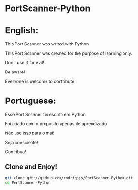 # PortScanner-Python

# English:

This Port Scanner was writed with Python

This Port Scanner was created for the purpose of learning only.

Don`t use it for evil!

Be aware!

Everyone is welcome to contribute.

# Portuguese:

Esse Port Scanner foi escrito em Python

Foi criado com o propósito apenas de aprendizado.

Não use isso para o mal!

Seja consciente!

Contribua!

## Clone and Enjoy!

```bash
git clone git://github.com/rodrigojs/PortScanner-Python.git
cd PortScanner-Python
```
